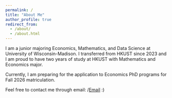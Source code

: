 ```yaml
---
permalink: /
title: "About Me"
author_profile: true
redirect_from: 
  - /about/
  - /about.html
---
```



I am a junior majoring Economics, Mathematics, and Data Science at University of Wisconsin-Madison. I transferred from HKUST since 2023 and I am proud to have two years of study at HKUST with Mathematics and Economics major. 

Currently, I am preparing for the application to Economics PhD programs for Fall 2026 matriculation. 

Feel free to contact me through email: /[Email](yyang773@wisc.edu) :)
